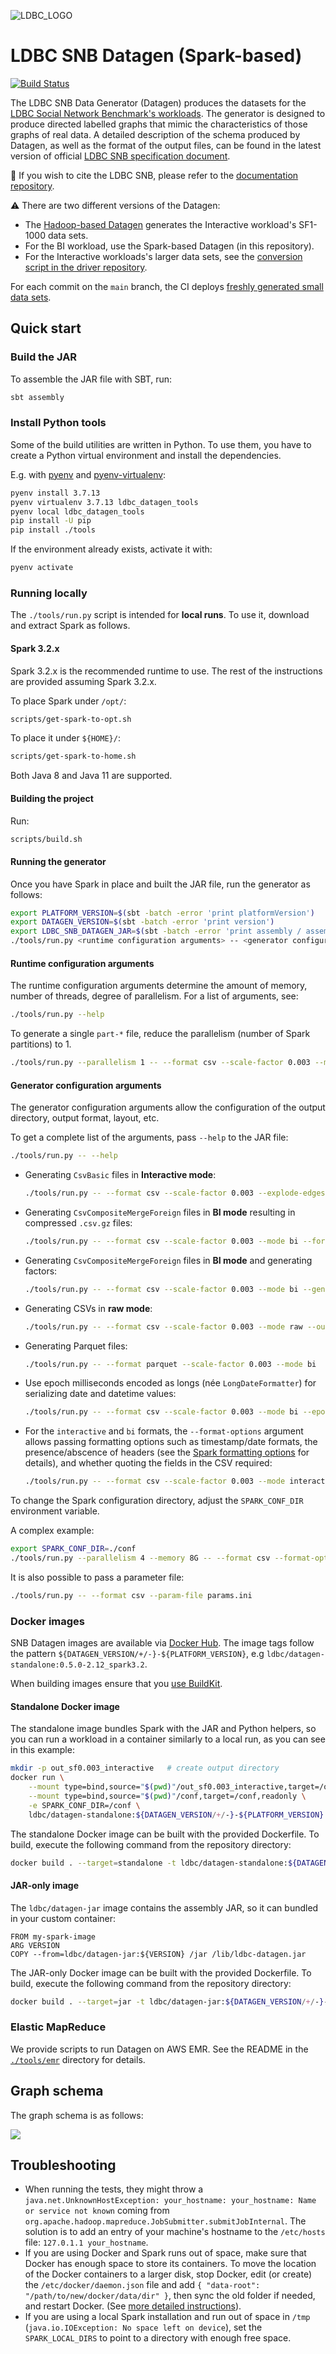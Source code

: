 ![LDBC_LOGO](https://raw.githubusercontent.com/wiki/ldbc/ldbc_snb_datagen_spark/images/ldbc-logo.png)

# LDBC SNB Datagen (Spark-based)

[![Build Status](https://circleci.com/gh/ldbc/ldbc_snb_datagen_spark.svg?style=svg)](https://circleci.com/gh/ldbc/ldbc_snb_datagen_spark)

The LDBC SNB Data Generator (Datagen) produces the datasets for the [LDBC Social Network Benchmark's workloads](https://ldbcouncil.org/benchmarks/snb/). The generator is designed to produce directed labelled graphs that mimic the characteristics of those graphs of real data. A detailed description of the schema produced by Datagen, as well as the format of the output files, can be found in the latest version of official [LDBC SNB specification document](https://github.com/ldbc/ldbc_snb_docs).

:scroll: If you wish to cite the LDBC SNB, please refer to the [documentation repository](https://github.com/ldbc/ldbc_snb_docs#how-to-cite-ldbc-benchmarks).

:warning: There are two different versions of the Datagen:

* The [Hadoop-based Datagen](https://github.com/ldbc/ldbc_snb_datagen_hadoop/) generates the Interactive workload's SF1-1000 data sets.
* For the BI workload, use the Spark-based Datagen (in this repository).
* For the Interactive workloads's larger data sets, see the [conversion script in the driver repository](https://github.com/ldbc/ldbc_snb_interactive_driver/blob/main/scripts/README.md).

For each commit on the `main` branch, the CI deploys [freshly generated small data sets](https://ldbcouncil.org/ldbc_snb_datagen_spark/).

## Quick start

### Build the JAR

To assemble the JAR file with SBT, run:

```bash
sbt assembly
```

### Install Python tools

Some of the build utilities are written in Python. To use them, you have to create a Python virtual environment
and install the dependencies.

E.g. with [pyenv](https://github.com/pyenv/pyenv) and [pyenv-virtualenv](https://github.com/pyenv/pyenv-virtualenv):

```bash
pyenv install 3.7.13
pyenv virtualenv 3.7.13 ldbc_datagen_tools
pyenv local ldbc_datagen_tools
pip install -U pip
pip install ./tools
```

If the environment already exists, activate it with:

```bash
pyenv activate
```

### Running locally

The `./tools/run.py` script is intended for **local runs**. To use it, download and extract Spark as follows.

#### Spark 3.2.x

Spark 3.2.x is the recommended runtime to use. The rest of the instructions are provided assuming Spark 3.2.x.

To place Spark under `/opt/`:

```bash
scripts/get-spark-to-opt.sh
```

To place it under `${HOME}/`:

```bash
scripts/get-spark-to-home.sh
```

Both Java 8 and Java 11 are supported.

#### Building the project

Run:

```bash
scripts/build.sh
```

#### Running the generator

Once you have Spark in place and built the JAR file, run the generator as follows:

```bash
export PLATFORM_VERSION=$(sbt -batch -error 'print platformVersion')
export DATAGEN_VERSION=$(sbt -batch -error 'print version')
export LDBC_SNB_DATAGEN_JAR=$(sbt -batch -error 'print assembly / assemblyOutputPath')
./tools/run.py <runtime configuration arguments> -- <generator configuration arguments>
```

#### Runtime configuration arguments

The runtime configuration arguments determine the amount of memory, number of threads, degree of parallelism. For a list of arguments, see:

```bash
./tools/run.py --help
```

To generate a single `part-*` file, reduce the parallelism (number of Spark partitions) to 1.

```bash
./tools/run.py --parallelism 1 -- --format csv --scale-factor 0.003 --mode interactive
```
#### Generator configuration arguments

The generator configuration arguments allow the configuration of the output directory, output format, layout, etc.

To get a complete list of the arguments, pass `--help` to the JAR file:

```bash
./tools/run.py -- --help
```

* Generating `CsvBasic` files in **Interactive mode**:

  ```bash
  ./tools/run.py -- --format csv --scale-factor 0.003 --explode-edges --explode-attrs --mode interactive
  ```

* Generating `CsvCompositeMergeForeign` files in **BI mode** resulting in compressed `.csv.gz` files:

  ```bash
  ./tools/run.py -- --format csv --scale-factor 0.003 --mode bi --format-options compression=gzip
  ```

* Generating `CsvCompositeMergeForeign` files in **BI mode** and generating factors:

  ```bash
  ./tools/run.py -- --format csv --scale-factor 0.003 --mode bi --generate-factors
  ```

* Generating CSVs in **raw mode**:

  ```bash
  ./tools/run.py -- --format csv --scale-factor 0.003 --mode raw --output-dir sf0.003-raw
  ```

* Generating Parquet files:

  ```bash
  ./tools/run.py -- --format parquet --scale-factor 0.003 --mode bi
  ```

* Use epoch milliseconds encoded as longs (née `LongDateFormatter`) for serializing date and datetime values:

  ```bash
  ./tools/run.py -- --format csv --scale-factor 0.003 --mode bi --epoch-millis
  ```

* For the `interactive` and `bi` formats, the `--format-options` argument allows passing formatting options such as timestamp/date formats, the presence/abscence of headers (see the [Spark formatting options](https://spark.apache.org/docs/2.4.8/api/scala/index.html#org.apache.spark.sql.DataFrameWriter) for details), and whether quoting the fields in the CSV required:

  ```bash
  ./tools/run.py -- --format csv --scale-factor 0.003 --mode interactive --format-options timestampFormat=MM/dd/y\ HH:mm:ss,dateFormat=MM/dd/y,header=false,quoteAll=true
  ```

To change the Spark configuration directory, adjust the `SPARK_CONF_DIR` environment variable.

A complex example:

```bash
export SPARK_CONF_DIR=./conf
./tools/run.py --parallelism 4 --memory 8G -- --format csv --format-options timestampFormat=MM/dd/y\ HH:mm:ss,dateFormat=MM/dd/y --explode-edges --explode-attrs --mode interactive --scale-factor 0.003
```

It is also possible to pass a parameter file:

```bash
./tools/run.py -- --format csv --param-file params.ini
```

### Docker images
SNB Datagen images are available via [Docker Hub](https://hub.docker.com/orgs/ldbc/repositories).
The image tags follow the pattern `${DATAGEN_VERSION/+/-}-${PLATFORM_VERSION}`, e.g `ldbc/datagen-standalone:0.5.0-2.12_spark3.2`.

When building images ensure that you [use BuildKit](https://docs.docker.com/develop/develop-images/build_enhancements/#to-enable-buildkit-builds).

#### Standalone Docker image

The standalone image bundles Spark with the JAR and Python helpers, so you can run a workload in a container similarly to a local run, as you can
see in this example:
```bash
mkdir -p out_sf0.003_interactive   # create output directory
docker run \
    --mount type=bind,source="$(pwd)"/out_sf0.003_interactive,target=/out \
    --mount type=bind,source="$(pwd)"/conf,target=/conf,readonly \
    -e SPARK_CONF_DIR=/conf \
    ldbc/datagen-standalone:${DATAGEN_VERSION/+/-}-${PLATFORM_VERSION} --parallelism 1 -- --format csv --scale-factor 0.003 --mode interactive
```

The standalone Docker image can be built with the provided Dockerfile. To build, execute the following command from the repository directory:

```bash
docker build . --target=standalone -t ldbc/datagen-standalone:${DATAGEN_VERSION/+/-}-${PLATFORM_VERSION}
```

#### JAR-only image
The `ldbc/datagen-jar` image contains the assembly JAR, so it can bundled in your custom container:

```docker
FROM my-spark-image
ARG VERSION
COPY --from=ldbc/datagen-jar:${VERSION} /jar /lib/ldbc-datagen.jar
```

The JAR-only Docker image can be built with the provided Dockerfile. To build, execute the following command from the repository directory:

```bash
docker build . --target=jar -t ldbc/datagen-jar:${DATAGEN_VERSION/+/-}-${PLATFORM_VERSION}
```
### Elastic MapReduce

We provide scripts to run Datagen on AWS EMR. See the README in the [`./tools/emr`](tools/emr) directory for details.

## Graph schema

The graph schema is as follows:

![](https://raw.githubusercontent.com/ldbc/ldbc_snb_docs/dev/figures/schema-comfortable.png)

## Troubleshooting

* When running the tests, they might throw a `java.net.UnknownHostException: your_hostname: your_hostname: Name or service not known` coming from `org.apache.hadoop.mapreduce.JobSubmitter.submitJobInternal`. The solution is to add an entry of your machine's hostname to the `/etc/hosts` file: `127.0.1.1 your_hostname`.
* If you are using Docker and Spark runs out of space, make sure that Docker has enough space to store its containers. To move the location of the Docker containers to a larger disk, stop Docker, edit (or create) the `/etc/docker/daemon.json` file and add `{ "data-root": "/path/to/new/docker/data/dir" }`, then sync the old folder if needed, and restart Docker. (See [more detailed instructions](https://www.guguweb.com/2019/02/07/how-to-move-docker-data-directory-to-another-location-on-ubuntu/)).
* If you are using a local Spark installation and run out of space in `/tmp` (`java.io.IOException: No space left on device`), set the `SPARK_LOCAL_DIRS` to point to a directory with enough free space.
